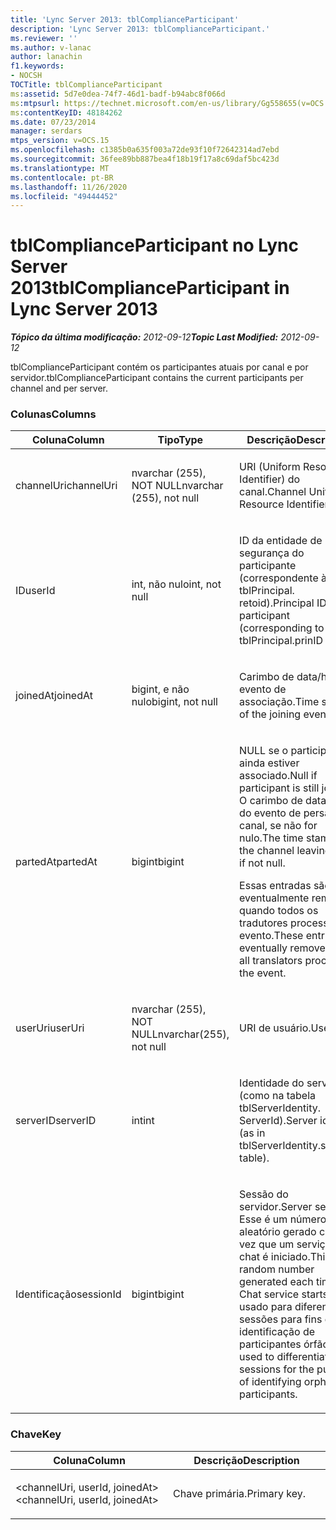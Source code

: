 ```yaml
---
title: 'Lync Server 2013: tblComplianceParticipant'
description: 'Lync Server 2013: tblComplianceParticipant.'
ms.reviewer: ''
ms.author: v-lanac
author: lanachin
f1.keywords:
- NOCSH
TOCTitle: tblComplianceParticipant
ms:assetid: 5d7e0dea-74f7-46d1-badf-b94abc8f066d
ms:mtpsurl: https://technet.microsoft.com/en-us/library/Gg558655(v=OCS.15)
ms:contentKeyID: 48184262
ms.date: 07/23/2014
manager: serdars
mtps_version: v=OCS.15
ms.openlocfilehash: c1385b0a635f003a72de93f10f72642314ad7ebd
ms.sourcegitcommit: 36fee89bb887bea4f18b19f17a8c69daf5bc423d
ms.translationtype: MT
ms.contentlocale: pt-BR
ms.lasthandoff: 11/26/2020
ms.locfileid: "49444452"
---
```

# <a name="tblcomplianceparticipant-in-lync-server-2013"></a><span data-ttu-id="fc094-103">tblComplianceParticipant no Lync Server 2013</span><span class="sxs-lookup"><span data-stu-id="fc094-103">tblComplianceParticipant in Lync Server 2013</span></span>

<div data-xmlns="http://www.w3.org/1999/xhtml">

<div class="topic" data-xmlns="http://www.w3.org/1999/xhtml" data-msxsl="urn:schemas-microsoft-com:xslt" data-cs="https://msdn.microsoft.com/">

<div data-asp="https://msdn2.microsoft.com/asp">



</div>

<div id="mainSection">

<div id="mainBody"><span data-ttu-id="fc094-104">

<span> </span></span><span class="sxs-lookup"><span data-stu-id="fc094-104">

<span> </span></span></span>

<span data-ttu-id="fc094-105">_**Tópico da última modificação:** 2012-09-12_</span><span class="sxs-lookup"><span data-stu-id="fc094-105">_**Topic Last Modified:** 2012-09-12_</span></span>

<span data-ttu-id="fc094-106">tblComplianceParticipant contém os participantes atuais por canal e por servidor.</span><span class="sxs-lookup"><span data-stu-id="fc094-106">tblComplianceParticipant contains the current participants per channel and per server.</span></span>

### <a name="columns"></a><span data-ttu-id="fc094-107">Colunas</span><span class="sxs-lookup"><span data-stu-id="fc094-107">Columns</span></span>

<table>
<colgroup>
<col style="width: 33%" />
<col style="width: 33%" />
<col style="width: 33%" />
</colgroup>
<thead>
<tr class="header">
<th><span data-ttu-id="fc094-108">Coluna</span><span class="sxs-lookup"><span data-stu-id="fc094-108">Column</span></span></th>
<th><span data-ttu-id="fc094-109">Tipo</span><span class="sxs-lookup"><span data-stu-id="fc094-109">Type</span></span></th>
<th><span data-ttu-id="fc094-110">Descrição</span><span class="sxs-lookup"><span data-stu-id="fc094-110">Description</span></span></th>
</tr>
</thead>
<tbody>
<tr class="odd">
<td><p><span data-ttu-id="fc094-111">channelUri</span><span class="sxs-lookup"><span data-stu-id="fc094-111">channelUri</span></span></p></td>
<td><p><span data-ttu-id="fc094-112">nvarchar (255), NOT NULL</span><span class="sxs-lookup"><span data-stu-id="fc094-112">nvarchar (255), not null</span></span></p></td>
<td><p><span data-ttu-id="fc094-113">URI (Uniform Resource Identifier) do canal.</span><span class="sxs-lookup"><span data-stu-id="fc094-113">Channel Uniform Resource Identifier (URI).</span></span></p></td>
</tr>
<tr class="even">
<td><p><span data-ttu-id="fc094-114">ID</span><span class="sxs-lookup"><span data-stu-id="fc094-114">userId</span></span></p></td>
<td><p><span data-ttu-id="fc094-115">int, não nulo</span><span class="sxs-lookup"><span data-stu-id="fc094-115">int, not null</span></span></p></td>
<td><p><span data-ttu-id="fc094-116">ID da entidade de segurança do participante (correspondente à tabela tblPrincipal. retoid).</span><span class="sxs-lookup"><span data-stu-id="fc094-116">Principal ID of the participant (corresponding to tblPrincipal.prinID table).</span></span></p></td>
</tr>
<tr class="odd">
<td><p><span data-ttu-id="fc094-117">joinedAt</span><span class="sxs-lookup"><span data-stu-id="fc094-117">joinedAt</span></span></p></td>
<td><p><span data-ttu-id="fc094-118">bigint, e não nulo</span><span class="sxs-lookup"><span data-stu-id="fc094-118">bigint, not null</span></span></p></td>
<td><p><span data-ttu-id="fc094-119">Carimbo de data/hora do evento de associação.</span><span class="sxs-lookup"><span data-stu-id="fc094-119">Time stamp of the joining event.</span></span></p></td>
</tr>
<tr class="even">
<td><p><span data-ttu-id="fc094-120">partedAt</span><span class="sxs-lookup"><span data-stu-id="fc094-120">partedAt</span></span></p></td>
<td><p><span data-ttu-id="fc094-121">bigint</span><span class="sxs-lookup"><span data-stu-id="fc094-121">bigint</span></span></p></td>
<td><p><span data-ttu-id="fc094-122">NULL se o participante ainda estiver associado.</span><span class="sxs-lookup"><span data-stu-id="fc094-122">Null if participant is still joined.</span></span> <span data-ttu-id="fc094-123">O carimbo de data/hora do evento de persaiar de canal, se não for nulo.</span><span class="sxs-lookup"><span data-stu-id="fc094-123">The time stamp of the channel leaving event if not null.</span></span></p>
<p><span data-ttu-id="fc094-124">Essas entradas são eventualmente removidas quando todos os tradutores processam o evento.</span><span class="sxs-lookup"><span data-stu-id="fc094-124">These entries are eventually removed when all translators process the event.</span></span></p></td>
</tr>
<tr class="odd">
<td><p><span data-ttu-id="fc094-125">userUri</span><span class="sxs-lookup"><span data-stu-id="fc094-125">userUri</span></span></p></td>
<td><p><span data-ttu-id="fc094-126">nvarchar (255), NOT NULL</span><span class="sxs-lookup"><span data-stu-id="fc094-126">nvarchar(255), not null</span></span></p></td>
<td><p><span data-ttu-id="fc094-127">URI de usuário.</span><span class="sxs-lookup"><span data-stu-id="fc094-127">User URI.</span></span></p></td>
</tr>
<tr class="even">
<td><p><span data-ttu-id="fc094-128">serverID</span><span class="sxs-lookup"><span data-stu-id="fc094-128">serverID</span></span></p></td>
<td><p><span data-ttu-id="fc094-129">int</span><span class="sxs-lookup"><span data-stu-id="fc094-129">int</span></span></p></td>
<td><p><span data-ttu-id="fc094-130">Identidade do servidor (como na tabela tblServerIdentity. ServerId).</span><span class="sxs-lookup"><span data-stu-id="fc094-130">Server identity (as in tblServerIdentity.serverID table).</span></span></p></td>
</tr>
<tr class="odd">
<td><p><span data-ttu-id="fc094-131">Identificação</span><span class="sxs-lookup"><span data-stu-id="fc094-131">sessionId</span></span></p></td>
<td><p><span data-ttu-id="fc094-132">bigint</span><span class="sxs-lookup"><span data-stu-id="fc094-132">bigint</span></span></p></td>
<td><p><span data-ttu-id="fc094-133">Sessão do servidor.</span><span class="sxs-lookup"><span data-stu-id="fc094-133">Server session.</span></span> <span data-ttu-id="fc094-134">Esse é um número aleatório gerado cada vez que um serviço de chat é iniciado.</span><span class="sxs-lookup"><span data-stu-id="fc094-134">This is a random number generated each time a Chat service starts.</span></span> <span data-ttu-id="fc094-135">Ele é usado para diferenciar sessões para fins de identificação de participantes órfãos.</span><span class="sxs-lookup"><span data-stu-id="fc094-135">It is used to differentiate sessions for the purpose of identifying orphaned participants.</span></span></p></td>
</tr>
</tbody>
</table>


### <a name="key"></a><span data-ttu-id="fc094-136">Chave</span><span class="sxs-lookup"><span data-stu-id="fc094-136">Key</span></span>

<table>
<colgroup>
<col style="width: 50%" />
<col style="width: 50%" />
</colgroup>
<thead>
<tr class="header">
<th><span data-ttu-id="fc094-137">Coluna</span><span class="sxs-lookup"><span data-stu-id="fc094-137">Column</span></span></th>
<th><span data-ttu-id="fc094-138">Descrição</span><span class="sxs-lookup"><span data-stu-id="fc094-138">Description</span></span></th>
</tr>
</thead>
<tbody>
<tr class="odd">
<td><p><span data-ttu-id="fc094-139">&lt;channelUri, userId, joinedAt&gt;</span><span class="sxs-lookup"><span data-stu-id="fc094-139">&lt;channelUri, userId, joinedAt&gt;</span></span></p></td>
<td><p><span data-ttu-id="fc094-140">Chave primária.</span><span class="sxs-lookup"><span data-stu-id="fc094-140">Primary key.</span></span></p></td>
</tr>
</tbody>
</table><span data-ttu-id="fc094-141">


</div>

<span> </span>

</div>

</div>

</span><span class="sxs-lookup"><span data-stu-id="fc094-141">


</div>

<span> </span>

</div>

</div>

</span></span></div>

